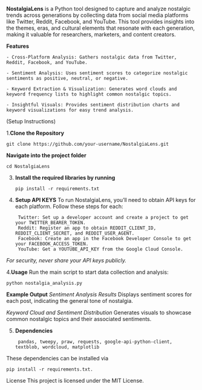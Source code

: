 __NostalgiaLens__ is a Python tool designed to capture and analyze nostalgic trends across generations by collecting data from social media platforms like Twitter, Reddit, Facebook, and YouTube. This tool provides insights into the themes, eras, and cultural elements that resonate with each generation, making it valuable for researchers, marketers, and content creators.

__Features__

    - Cross-Platform Analysis: Gathers nostalgic data from Twitter, Reddit, Facebook, and YouTube.

    - Sentiment Analysis: Uses sentiment scores to categorize nostalgic sentiments as positive, neutral, or negative.

    - Keyword Extraction & Visualization: Generates word clouds and keyword frequency lists to highlight common nostalgic topics.

    - Insightful Visuals: Provides sentiment distribution charts and keyword visualizations for easy trend analysis.


(Setup Instructions)

1.__Clone the Repository__


    git clone https://github.com/your-username/NostalgiaLens.git


 __Navigate into the project folder__
  
    cd NostalgiaLens
   

3. __Install the required libraries by running__
  

       pip install -r requirements.txt
 

5. __Setup API KEYS__
  To run NostalgiaLens, you’ll need to obtain API keys for each platform. Follow these steps for each:

        Twitter: Set up a developer account and create a project to get your TWITTER_BEARER_TOKEN.
        Reddit: Register an app to obtain REDDIT_CLIENT_ID, REDDIT_CLIENT_SECRET, and REDDIT_USER_AGENT.
        Facebook: Create an app in the Facebook Developer Console to get your FACEBOOK_ACCESS_TOKEN.
        YouTube: Get a YOUTUBE_API_KEY from the Google Cloud Console.
   
*For security, never share your API keys publicly.*


4.__Usage__
  Run the main script to start data collection and analysis:
  
    python nostalgia_analysis.py


  __Example Output__
  *Sentiment Analysis Results* Displays sentiment scores for each post, indicating the general tone of nostalgia.
    
  *Keyword Cloud and Sentiment Distribution* Generates visuals to showcase common nostalgic topics and their associated         sentiments.
 
5. __Dependencies__
   
        pandas, tweepy, praw, requests, google-api-python-client, textblob, wordcloud, matplotlib

  These dependencies can be installed via 

    pip install -r requirements.txt.


License
This project is licensed under the MIT License.

